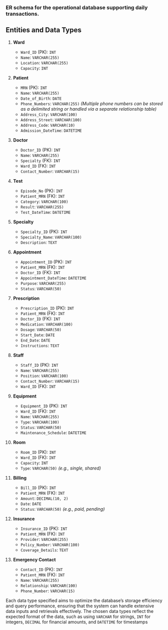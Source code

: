 
### **ER schema for the operational database supporting daily transactions.**  

## Entities and Data Types           

1. **Ward**
   - `Ward_ID` (PK): `INT`
   - `Name`: `VARCHAR(255)`
   - `Location`: `VARCHAR(255)`
   - `Capacity`: `INT`

2. **Patient**
   - `MRN` (PK): `INT`
   - `Name`: `VARCHAR(255)`
   - `Date_of_Birth`: `DATE`
   - `Phone_Numbers`: `VARCHAR(255)`  *(Multiple phone numbers can be stored as a delimited string or handled via a separate relationship table)*
   - `Address_City`: `VARCHAR(100)`
   - `Address_Street`: `VARCHAR(100)`
   - `Address_Code`: `VARCHAR(10)`
   - `Admission_DateTime`: `DATETIME`

3. **Doctor**
   - `Doctor_ID` (PK): `INT`
   - `Name`: `VARCHAR(255)`
   - `Specialty` (FK): `INT`
   - `Ward_ID` (FK): `INT`
   - `Contact_Number`: `VARCHAR(15)`

4. **Test**
   - `Episode_No` (PK): `INT`
   - `Patient_MRN` (FK): `INT`
   - `Category`: `VARCHAR(100)`
   - `Result`: `VARCHAR(255)`
   - `Test_DateTime`: `DATETIME`

5. **Specialty**
   - `Specialty_ID` (PK): `INT`
   - `Specialty_Name`: `VARCHAR(100)`
   - `Description`: `TEXT`

6. **Appointment**
   - `Appointment_ID` (PK): `INT`
   - `Patient_MRN` (FK): `INT`
   - `Doctor_ID` (FK): `INT`
   - `Appointment_DateTime`: `DATETIME`
   - `Purpose`: `VARCHAR(255)`
   - `Status`: `VARCHAR(50)`

7. **Prescription**
   - `Prescription_ID` (PK): `INT`
   - `Patient_MRN` (FK): `INT`
   - `Doctor_ID` (FK): `INT`
   - `Medication`: `VARCHAR(100)`
   - `Dosage`: `VARCHAR(50)`
   - `Start_Date`: `DATE`
   - `End_Date`: `DATE`
   - `Instructions`: `TEXT`

8. **Staff**
   - `Staff_ID` (PK): `INT`
   - `Name`: `VARCHAR(255)`
   - `Position`: `VARCHAR(100)`
   - `Contact_Number`: `VARCHAR(15)`
   - `Ward_ID` (FK): `INT`

9. **Equipment**
   - `Equipment_ID` (PK): `INT`
   - `Ward_ID` (FK): `INT`
   - `Name`: `VARCHAR(255)`
   - `Type`: `VARCHAR(100)`
   - `Status`: `VARCHAR(50)`
   - `Maintenance_Schedule`: `DATETIME`

10. **Room**
    - `Room_ID` (PK): `INT`
    - `Ward_ID` (FK): `INT`
    - `Capacity`: `INT`
    - `Type`: `VARCHAR(50)` *(e.g., single, shared)*

11. **Billing**
    - `Bill_ID` (PK): `INT`
    - `Patient_MRN` (FK): `INT`
    - `Amount`: `DECIMAL(10, 2)`
    - `Date`: `DATE`
    - `Status`: `VARCHAR(50)` *(e.g., paid, pending)*

12. **Insurance**
    - `Insurance_ID` (PK): `INT`
    - `Patient_MRN` (FK): `INT`
    - `Provider`: `VARCHAR(255)`
    - `Policy_Number`: `VARCHAR(100)`
    - `Coverage_Details`: `TEXT`

13. **Emergency Contact**
    - `Contact_ID` (PK): `INT`
    - `Patient_MRN` (FK): `INT`
    - `Name`: `VARCHAR(255)`
    - `Relationship`: `VARCHAR(100)`
    - `Phone_Number`: `VARCHAR(15)`

Each data type specified aims to optimize the database’s storage efficiency and query performance, ensuring that the system can handle extensive data inputs and retrievals effectively. The chosen data types reflect the expected format of the data, such as using `VARCHAR` for strings, `INT` for integers, `DECIMAL` for financial amounts, and `DATETIME` for timestamps







